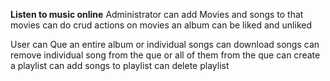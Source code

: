 **Listen to music online**
  Administrator can add Movies and songs to that movies
  can do crud actions on movies
  an album can be liked and unliked
  
  User can Que an entire album or individual songs
       can download songs
       can remove individual song from the que or all of them from the que
       can create a playlist
       can add songs to playlist
       can delete playlist
